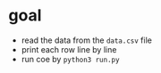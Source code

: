 # goal

- read the data from the `data.csv` file
- print each row line by line
- run coe by `python3 run.py`
